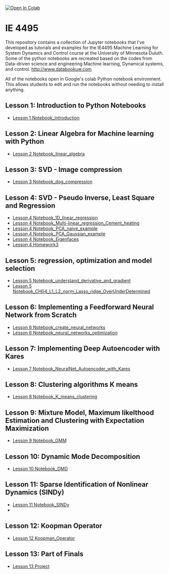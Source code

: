 [![Open In Colab](https://colab.research.google.com/assets/colab-badge.svg)](https://colab.research.google.com/github/yongzhiqu/IE_4495/blob/master/)

# IE 4495
This repository contains a collection of Jupyter notebooks that I've developed as tutorials and examples for the IE4495 Machine Learning for System Dynamics and Control course at the University of Minnesota Duluth. Some of the python notebooks are recreated based on the codes from Data-driven science and engineering Machine learning, Dynamical systems, and control. 
http://www.databookuw.com

All of the notebooks open in Google's colab Python notebook environment. This allows students to edit and run the notebooks without needing to install anything.

## Lesson 1: Introduction to Python Notebooks
* [Lesson 1 Notebook_introduction](https://colab.research.google.com/github/yongzhiqu/IE_4495/blob/master/python_notebook_tutorial.ipynb)


## Lesson 2: Linear Algebra for Machine learning with Python
* [Lesson 2 Notebook_linear_algebra](https://colab.research.google.com/github/yongzhiqu/IE_4495/blob/master//python_linear_algebra.ipynb)


## Lesson 3: SVD - Image compression 
* [Lesson 3 Notebook_dog_compression](https://colab.research.google.com/github/yongzhiqu/IE_4495/blob/master//CH01_SEC02.ipynb)


## Lesson 4: SVD - Pseudo Inverse, Least Square and Regression
* [Lesson 4 Notebook_1D_linear_regression](https://colab.research.google.com/github/yongzhiqu/IE_4495/blob/master//CH01_SEC04_1_Linear.ipynb)
* [Lesson 4 Notebook_Multi-linear_regression_Cement_heating](https://colab.research.google.com/github/yongzhiqu/IE_4495/blob/master//CH01_SEC04_2_Cement.ipynb)
* [Lesson 4 Notebook_PCA_naive_example](https://colab.research.google.com/github/yongzhiqu/IE_4495/blob/master//PCA_naive_example.ipynb)
* [Lesson 4 Notebook_PCA_Gaussian_example](https://colab.research.google.com/github/yongzhiqu/IE_4495/blob/master//CH01_SEC05_1_PCAGaussian.ipynb)
* [Lesson 4 Notebook_Eigenfaces](https://colab.research.google.com/github/yongzhiqu/IE_4495/blob/master//CH01_SEC06.ipynb)
* [Lesson 4 Homework3](https://colab.research.google.com/github/yongzhiqu/IE_4495/blob/master//IE4495_HW_3_solution.ipynb)

## Lesson 5: regression, optimization and model selection
* [Lesson 5 Notebook_understand_derivative_and_gradient](https://colab.research.google.com/github/yongzhiqu/IE_4495/blob/master//Derivative_gradient.ipynb)
* [Lesson 5 Notebook_CH04_L1_L2_norm_Lasso_ridge_OverUnderDetermined](https://colab.research.google.com/github/yongzhiqu/IE_4495/blob/master//CH04_SEC03_1_OverUnderDetermined.ipynb)


## Lesson 6: Implementing a Feedforward Neural Network from Scratch
* [Lesson 6 Notebook_create_neural_networks](https://colab.research.google.com/github/yongzhiqu/IE_4495/blob/master//NeuralNets_part_1.ipynb)
* [Lesson 6 Notebook_neural_networks_optimization](https://colab.research.google.com/github/yongzhiqu/IE_4495/blob/master//NeuralNets_2.ipynb)

## Lesson 7: Implementing Deep Autoencoder with Kares
* [Lesson 7 Notebook_NeuralNet_Autoencoder_with_Kares](https://colab.research.google.com/github/yongzhiqu/IE_4495/blob/master//neuralNet_MNIST.ipynb)

## Lesson 8: Clustering algorithms K means
* [Lesson 8 Notebook_K_means_clustering](https://colab.research.google.com/github/yongzhiqu/IE_4495/blob/master//CH05_SEC03_1_Kmeans.ipynb)

## Lesson 9: Mixture Model, Maximum likelthood Estimation and Clustering with Expectation Maximization
* [Lesson 9 Notebook_GMM](https://colab.research.google.com/github/yongzhiqu/IE_4495/blob/master//CH05_SEC05_1_GaussianMixtureModels.ipynb)

## Lesson 10: Dynamic Mode Decomposition
* [Lesson 10 Notebook_DMD](https://colab.research.google.com/github/yongzhiqu/IE_4495/blob/master//CH07_SEC02_DMD_Cylinder.ipynb)

## Lesson 11: Sparse Identification of Nonlinear Dynamics (SINDy)
* [Lesson 11 Notebook_SINDy](https://colab.research.google.com/github/yongzhiqu/IE_4495/blob/master//CH07_SEC03_SINDY_Lorenz.ipynb)
* 
## Lesson 12: Koopman Operator
* [Lesson 12 Koopman_Operator](https://colab.research.google.com/github/yongzhiqu/IE_4495/blob/master//CH07_SEC04_Koopman.ipynb)

## Lesson 13: Part of Finals
* [Lesson 13 Project](https://colab.research.google.com/github/yongzhiqu/IE_4495/blob/master//Dogs_cats_preprocessing_and_benchmark.ipynb)
